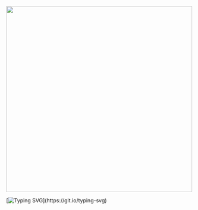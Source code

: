 <img height= "500" src= "https://cdn.discordapp.com/attachments/1234083910694994033/1427121263561805855/Untitled598_20251013101447.png?ex=68edb5bf&is=68ec643f&hm=e97db5193aebbef43025c2d0705170df18ab4eddd9ae9863e119e0d8fa996b99&" />

[![Typing SVG](https://readme-typing-svg.demolab.com?font=bandwidth&weight=300&size=15&letterSpacing=yes&pause=1000&color=2A4FCA&center=true&vCenter=true&width=970&lines=...;I....;I+despite+you+better..++till;....)](https://git.io/typing-svg)

<h6>   </h6>
